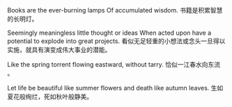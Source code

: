 <!--
 * @Author: JohnJeep
 * @Date: 2020-05-30 22:33:19
 * @LastEditTime: 2020-05-31 10:21:49
 * @LastEditors: Please set LastEditors
 * @Description: 积累优雅的英文句子。
--> 
Books are the ever-burning lamps Of accumulated  wisdom. 
书籍是积累智慧的长明灯。 

Seemingly meaningless little thought or ideas When acted upon have a potential to explode into great projects. 
看似无足轻重的小想法或念头一旦得以实施，就具有演变成伟大事业的潜能。

Like the spring torrent flowing eastward, without tarry. 
恰似一江春水向东流 。 

Let life be beautiful like summer flowers and death like autumn leaves. 
生如夏花般绚烂，死如秋叶般静美。